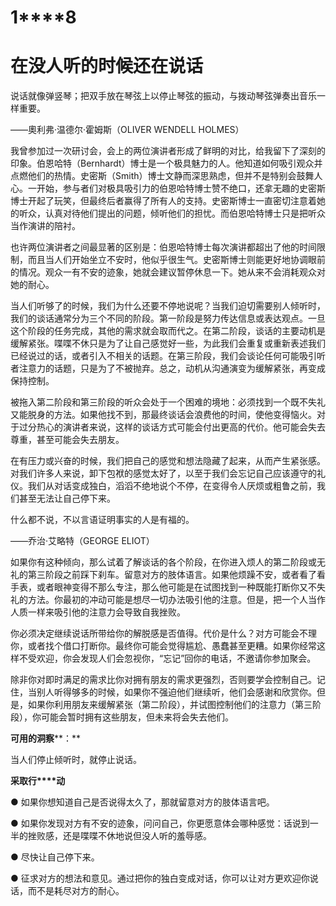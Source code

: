    

# **1****8**

# **在****没****人****听****的****时****候****还****在****说****话**

说话就像弹竖琴；把双手放在琴弦上以停止琴弦的振动，与拨动琴弦弹奏出音乐一样重要。

——奧利弗·温德尔·霍姆斯（OLIVER WENDELL HOLMES）

我曾参加过一次研讨会，会上的两位演讲者形成了鲜明的对比，给我留下了深刻的印象。伯恩哈特（Bernhardt）博士是一个极具魅力的人。他知道如何吸引观众并点燃他们的热情。史密斯（Smith）博士文静而深思熟虑，但并不是特别会鼓舞人心。一开始，参与者们对极具吸引力的伯恩哈特博士赞不绝口，还拿无趣的史密斯博士开起了玩笑，但最终后者赢得了所有人的支持。史密斯博士一直密切注意着她的听众，认真对待他们提出的问题，倾听他们的担忧。而伯恩哈特博士只是把听众当作演讲的陪衬。

也许两位演讲者之间最显著的区别是：伯恩哈特博士每次演讲都超出了他的时间限制，而且当人们开始坐立不安时，他似乎很生气。史密斯博士则能更好地协调眼前的情况。观众一有不安的迹象，她就会建议暂停休息一下。她从来不会消耗观众对她的耐心。

当人们听够了的时候，我们为什么还要不停地说呢？当我们迫切需要别人倾听时，我们的谈话通常分为三个不同的阶段。第一阶段是努力传达信息或表达观点。一旦这个阶段的任务完成，其他的需求就会取而代之。在第二阶段，谈话的主要动机是缓解紧张。喋喋不休只是为了让自己感觉好一些，为此我们会重复或重新表述我们已经说过的话，或者引入不相关的话题。在第三阶段，我们会谈论任何可能吸引听者注意力的话题，只是为了不被抛弃。总之，动机从沟通演变为缓解紧张，再变成保持控制。

被拖入第二阶段和第三阶段的听众会处于一个困难的境地：必须找到一个既不失礼又能脱身的方法。如果他找不到，那最终谈话会浪费他的时间，使他变得恼火。对于过分热心的演讲者来说，这样的谈话方式可能会付出更高的代价。他可能会失去尊重，甚至可能会失去朋友。

在有压力或兴奋的时候，我们把自己的感觉和想法隐藏了起来，从而产生紧张感。对我们许多人来说，卸下包袱的感觉太好了，以至于我们会忘记自己应该遵守的礼仪。我们从对话变成独白，滔滔不绝地说个不停，在变得令人厌烦或粗鲁之前，我们甚至无法让自己停下来。

什么都不说，不以言语证明事实的人是有福的。

——乔治·艾略特（GEORGE ELIOT）

如果你有这种倾向，那么试着了解谈话的各个阶段，在你进入烦人的第二阶段或无礼的第三阶段之前踩下刹车。留意对方的肢体语言。如果他烦躁不安，或者看了看手表，或者眼神变得不那么专注，那么他可能是在试图找到一种既能打断你又不失礼的方法。你最初的冲动可能是想尽一切办法吸引他的注意。但是，把一个人当作人质一样来吸引他的注意力会导致自我挫败。

你必须决定继续说话所带给你的解脱感是否值得。代价是什么？对方可能会不理你，或者找个借口打断你。最终你可能会觉得尴尬、愚蠢甚至更糟。如果你经常这样不受欢迎，你会发现人们会忽视你，“忘记”回你的电话，不邀请你参加聚会。

除非你对即时满足的需求比你对拥有朋友的需求更强烈，否则要学会控制自己。记住，当别人听得够多的时候，如果你不强迫他们继续听，他们会感谢和欣赏你。但是，如果你利用朋友来缓解紧张（第二阶段），并试图控制他们的注意力（第三阶段），你可能会暂时拥有这些朋友，但未来将会失去他们。

**可****用****的****洞****察****：**

当人们停止倾听时，就停止说话。

**采****取****行****动**

● 如果你想知道自己是否说得太久了，那就留意对方的肢体语言吧。

● 如果你发现对方有不安的迹象，问问自己，你更愿意体会哪种感觉：话说到一半的挫败感，还是喋喋不休地说但没人听的羞辱感。

● 尽快让自己停下来。

● 征求对方的想法和意见。通过把你的独白变成对话，你可以让对方更欢迎你说话，而不是耗尽对方的耐心。